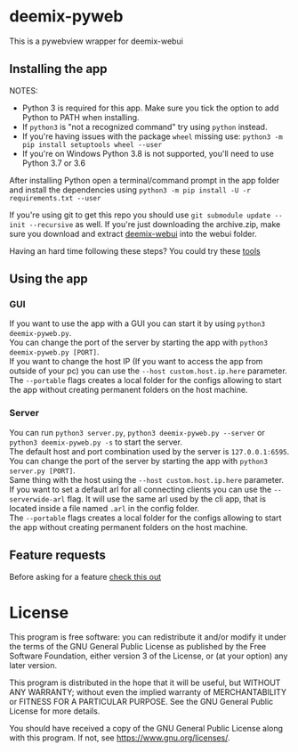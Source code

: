 # deemix-pyweb
This is a pywebview wrapper for deemix-webui

## Installing the app
NOTES:
- Python 3 is required for this app. Make sure you tick the option to add Python to PATH when installing.
- If `python3` is "not a recognized command" try using `python` instead.
- If you're having issues with the package `wheel` missing use: `python3 -m pip install setuptools wheel --user`
- If you're on Windows Python 3.8 is not supported, you'll need to use Python 3.7 or 3.6

After installing Python open a terminal/command prompt in the app folder and install the dependencies using `python3 -m pip install -U -r requirements.txt --user`

If you're using git to get this repo you should use `git submodule update --init --recursive` as well. If you're just downloading the archive.zip, make sure you download and extract [deemix-webui](/RemixDev/deemix-webui) into the webui folder.

Having an hard time following these steps? You could try these [tools](/RemixDev/deemix-tools)

## Using the app
### GUI
If you want to use the app with a GUI you can start it by using `python3 deemix-pyweb.py`.<br>
You can change the port of the server by starting the app with `python3 deemix-pyweb.py [PORT]`.<br>
If you want to change the host IP (If you want to access the app from outside of your pc) you can use the `--host custom.host.ip.here` parameter.<br>
The `--portable` flags creates a local folder for the configs allowing to start the app without creating permanent folders on the host machine.

### Server
You can run `python3 server.py`, `python3 deemix-pyweb.py --server` or `python3 deemix-pyweb.py -s` to start the server.<br>
The default host and port combination used by the server is `127.0.0.1:6595`.<br>
You can change the port of the server by starting the app with `python3 server.py [PORT]`.<br>
Same thing with the host using the `--host custom.host.ip.here` parameter.<br>
If you want to set a default arl for all connecting clients you can use the `--serverwide-arl` flag. It will use the same arl used by the cli app, that is located inside a file named `.arl` in the config folder.<br>
The `--portable` flags creates a local folder for the configs allowing to start the app without creating permanent folders on the host machine.

## Feature requests
Before asking for a feature [check this out](/RemixDev/deemix-pyweb/src/branch/main/FEATURES.md)

# License
This program is free software: you can redistribute it and/or modify
it under the terms of the GNU General Public License as published by
the Free Software Foundation, either version 3 of the License, or
(at your option) any later version.

This program is distributed in the hope that it will be useful,
but WITHOUT ANY WARRANTY; without even the implied warranty of
MERCHANTABILITY or FITNESS FOR A PARTICULAR PURPOSE.  See the
GNU General Public License for more details.

You should have received a copy of the GNU General Public License
along with this program.  If not, see <https://www.gnu.org/licenses/>.
